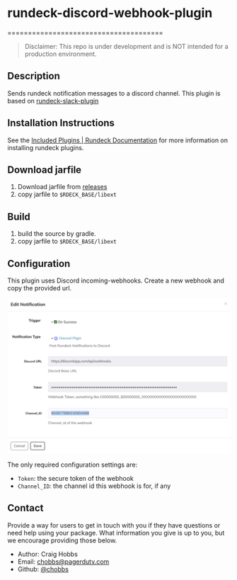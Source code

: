 # rundeck-discord-webhook-plugin
======================================

> Disclaimer: This repo is under development and is NOT intended for a production environment.

Description 
-------------------------

Sends rundeck notification messages to a discord channel.  This plugin  is based on [rundeck-slack-plugin](https://github.com/bitplaces/rundeck-slack-plugin)

Installation Instructions
-------------------------

See the [Included Plugins | Rundeck Documentation](http://rundeck.org/docs/plugins-user-guide/installing.html#included-plugins "Included Plugins") for more information on installing rundeck plugins.

## Download jarfile

1. Download jarfile from [releases](https://github.com/rundeckpro/plugin-webhook-discord/releases/tag/v0.1.0)
2. copy jarfile to `$RDECK_BASE/libext`

## Build

1. build the source by gradle.
2. copy jarfile to `$RDECK_BASE/libext`

## Configuration
This plugin uses Discord incoming-webhooks. Create a new webhook and copy the provided url.

![configuration](config.png)

The only required configuration settings are:

- `Token`: the secure token of the webhook
- `Channel_ID`: the channel id this webhook is for, if any


## Contact

Provide a way for users to get in touch with you if they have questions or need help using your package. What information you give is up to you, but we encourage providing those below.

- Author: Craig Hobbs
- Email: chobbs@pagerduty.com
- Github: [@chobbs](https://github.com/chobbs)